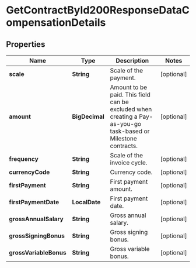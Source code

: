 

# GetContractById200ResponseDataCompensationDetails


## Properties

| Name | Type | Description | Notes |
|------------ | ------------- | ------------- | -------------|
|**scale** | **String** | Scale of the payment. |  [optional] |
|**amount** | **BigDecimal** | Amount to be paid. This field can be excluded when creating a Pay-as-you-go task-based or Milestone contracts. |  [optional] |
|**frequency** | **String** | Scale of the invoice cycle. |  [optional] |
|**currencyCode** | **String** | Currency code. |  [optional] |
|**firstPayment** | **String** | First payment amount. |  [optional] |
|**firstPaymentDate** | **LocalDate** | First payment date. |  [optional] |
|**grossAnnualSalary** | **String** | Gross annual salary. |  [optional] |
|**grossSigningBonus** | **String** | Gross signing bonus. |  [optional] |
|**grossVariableBonus** | **String** | Gross variable bonus. |  [optional] |



